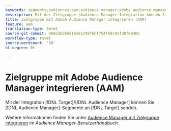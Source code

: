 ```yaml
---
keywords: segments;audiences;aam;audience manager;adobe audience manager;integrate;integration
description: Mit der Zielgruppe-/Audience Manager-Integration können Sie Audience Manager an Adobe Target senden
title: Zielgruppe mit Adobe Audience Manager integrieren (AAM)
feature: aam
translation-type: tm+mt
source-git-commit: 968d36d65016e51290f6bf754f69c91fd8f68405
workflow-type: tm+mt
source-wordcount: '58'
ht-degree: 0%

---
```



# Zielgruppe mit Adobe Audience Manager integrieren (AAM)

Mit der Integration [!DNL Target]/[!DNL Audience Manager] können Sie [!DNL Audience Manager]-Segmente an [!DNL Target] senden.

Weitere Informationen finden Sie unter [Audience Manager mit Zielgruppe integrieren](https://experienceleague.adobe.com/docs/audience-manager/user-guide/implementation-integration-guides/integration-other-solutions/aam-target-integration.html) im *Audience Manager-Benutzerhandbuch*.

